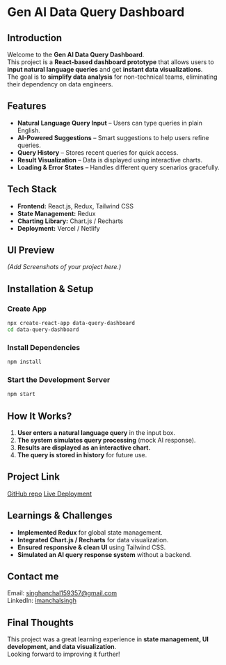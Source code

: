 # Gen AI Data Query Dashboard

## Introduction  
Welcome to the **Gen AI Data Query Dashboard**.  
This project is a **React-based dashboard prototype** that allows users to **input natural language queries** and get **instant data visualizations**.  
The goal is to **simplify data analysis** for non-technical teams, eliminating their dependency on data engineers.  

## Features  
- **Natural Language Query Input** – Users can type queries in plain English.  
- **AI-Powered Suggestions** – Smart suggestions to help users refine queries.  
- **Query History** – Stores recent queries for quick access.  
- **Result Visualization** – Data is displayed using interactive charts.  
- **Loading & Error States** – Handles different query scenarios gracefully.  

## Tech Stack  
- **Frontend:** React.js, Redux, Tailwind CSS  
- **State Management:** Redux  
- **Charting Library:** Chart.js / Recharts  
- **Deployment:** Vercel / Netlify  

## UI Preview  
_(Add Screenshots of your project here.)_  

## Installation & Setup  

### Create App
```bash
npx create-react-app data-query-dashboard
cd data-query-dashboard
```
### Install Dependencies  
```bash
npm install
```
### Start the Development Server
```bash
npm start
```

## How It Works?  
1. **User enters a natural language query** in the input box.  
2. **The system simulates query processing** (mock AI response).  
3. **Results are displayed as an interactive chart.**  
4. **The query is stored in history** for future use.  

## Project Link
[GitHub repo](URL)
[Live Deployment](https://data-query-dashboard-gilt.vercel.app/)

## Learnings & Challenges  
- **Implemented Redux** for global state management.  
- **Integrated Chart.js / Recharts** for data visualization.  
- **Ensured responsive & clean UI** using Tailwind CSS.  
- **Simulated an AI query response system** without a backend.  

## Contact me
Email: [singhanchal159357@gmail.com](mailto:singhanchal159357@gmail.com)  
LinkedIn: [imanchalsingh](https://www.linkedin.com/in/imanchalsingh) 

## Final Thoughts  
This project was a great learning experience in **state management, UI development, and data visualization**.  
Looking forward to improving it further!
